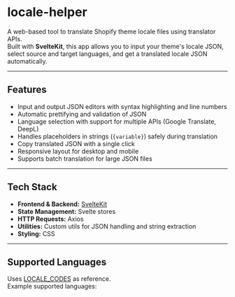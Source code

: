 # locale-helper

A web-based tool to translate Shopify theme locale files using translator APIs.  
Built with **SvelteKit**, this app allows you to input your theme's locale JSON, select source and target languages, and get a translated locale JSON automatically.

---

## Features

- Input and output JSON editors with syntax highlighting and line numbers
- Automatic prettifying and validation of JSON
- Language selection with support for multiple APIs (Google Translate, DeepL)
- Handles placeholders in strings (`{variable}`) safely during translation
- Copy translated JSON with a single click
- Responsive layout for desktop and mobile
- Supports batch translation for large JSON files

---

## Tech Stack

- **Frontend & Backend:** [SvelteKit](https://kit.svelte.dev/)
- **State Management:** Svelte stores
- **HTTP Requests:** Axios
- **Utilities:** Custom utils for JSON handling and string extraction
- **Styling:** CSS

---

## Supported Languages

Uses [LOCALE_CODES](./src/lib/constants.js) as reference.  
Example supported languages:

